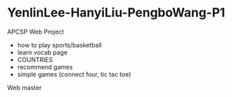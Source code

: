 # YenlinLee-HanyiLiu-PengboWang-P1
APCSP Web Project

- how to play sports/basketball
- learn vocab page
- COUNTRIES
- recommend games
- simple games (connect four, tic tac toe)

Web master
